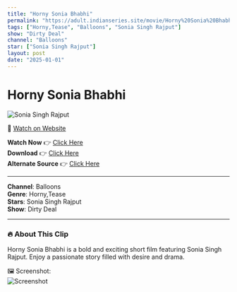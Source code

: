 ```yaml
---
title: "Horny Sonia Bhabhi"
permalink: "https://adult.indianseries.site/movie/Horny%20Sonia%20Bhabhi"
tags: ["Horny,Tease", "Balloons", "Sonia Singh Rajput"]
show: "Dirty Deal"
channel: "Balloons"
star: ["Sonia Singh Rajput"]
layout: post
date: "2025-01-01"
---
```


# Horny Sonia Bhabhi

![Sonia Singh Rajput](https://shorts.desisins.com/wp-content/uploads/2024/01/Sonia-singh-Rajput-DesiSins.com_.jpg)

🔗 [Watch on Website](https://adult.indianseries.site/movie/Horny%20Sonia%20Bhabhi)

**Watch Now** 👉 [Click Here](https://adult.indianseries.site/movie/Horny%20Sonia%20Bhabhi)  
**Download** 👉 [Click Here](https://adult.indianseries.site/movie/Horny%20Sonia%20Bhabhi)  
**Alternate Source** 👉 [Click Here](https://adult.indianseries.site/movie/Horny%20Sonia%20Bhabhi)

---

**Channel**: Balloons  
**Genre**: Horny,Tease  
**Stars**: Sonia Singh Rajput  
**Show**: Dirty Deal

---

### 🔥 About This Clip

Horny Sonia Bhabhi is a bold and exciting short film featuring Sonia Singh Rajput. Enjoy a passionate story filled with desire and drama.
 
🖼️ Screenshot:  
![Screenshot](https://shorts.desisins.com/wp-content/uploads/2024/01/Sonia-singh-Rajput-DesiSins.com_.jpg)
